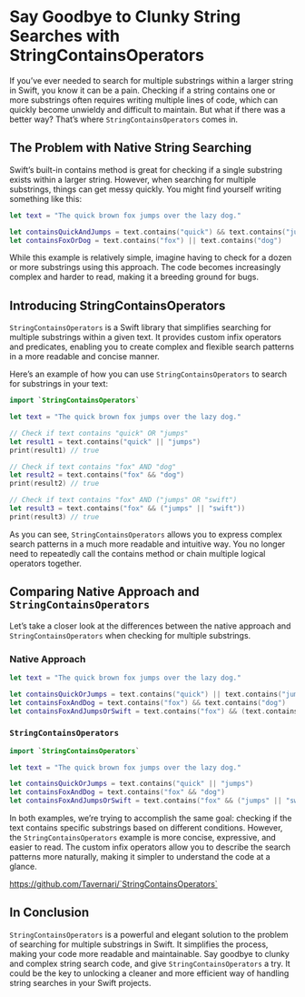 <script type="text/javascript">
        function googleTranslateElementInit() {
            new google.translate.TranslateElement({
                pageLanguage: 'auto',
                layout: google.translate.TranslateElement.InlineLayout.VERTICAL,
                autoDisplay: true
            }, 'google_translate_element');
        }
</script>
<script type="text/javascript" src="//translate.google.com/translate_a/element.js?cb=googleTranslateElementInit"></script>
<link rel="stylesheet" href="https://fonts.googleapis.com/css?family=Bungee Hairline&display=swap">

# Say Goodbye to Clunky String Searches with StringContainsOperators

If you’ve ever needed to search for multiple substrings within a larger string in Swift, you know it can be a pain. Checking if a string contains one or more substrings often requires writing multiple lines of code, which can quickly become unwieldy and difficult to maintain. But what if there was a better way? That’s where `StringContainsOperators` comes in.

## The Problem with Native String Searching

Swift’s built-in contains method is great for checking if a single substring exists within a larger string. However, when searching for multiple substrings, things can get messy quickly. You might find yourself writing something like this:

```swift
let text = "The quick brown fox jumps over the lazy dog."

let containsQuickAndJumps = text.contains("quick") && text.contains("jumps")
let containsFoxOrDog = text.contains("fox") || text.contains("dog")
```

While this example is relatively simple, imagine having to check for a dozen or more substrings using this approach. The code becomes increasingly complex and harder to read, making it a breeding ground for bugs.

## Introducing StringContainsOperators

`StringContainsOperators` is a Swift library that simplifies searching for multiple substrings within a given text. It provides custom infix operators and predicates, enabling you to create complex and flexible search patterns in a more readable and concise manner.

Here’s an example of how you can use `StringContainsOperators` to search for substrings in your text:

```swift
import `StringContainsOperators`

let text = "The quick brown fox jumps over the lazy dog."

// Check if text contains "quick" OR "jumps"
let result1 = text.contains("quick" || "jumps")
print(result1) // true

// Check if text contains "fox" AND "dog"
let result2 = text.contains("fox" && "dog")
print(result2) // true

// Check if text contains "fox" AND ("jumps" OR "swift")
let result3 = text.contains("fox" && ("jumps" || "swift"))
print(result3) // true
```

As you can see, `StringContainsOperators` allows you to express complex search patterns in a much more readable and intuitive way. You no longer need to repeatedly call the contains method or chain multiple logical operators together.

## Comparing Native Approach and `StringContainsOperators`

Let’s take a closer look at the differences between the native approach and `StringContainsOperators` when checking for multiple substrings.

### Native Approach

```swift
let text = "The quick brown fox jumps over the lazy dog."

let containsQuickOrJumps = text.contains("quick") || text.contains("jumps")
let containsFoxAndDog = text.contains("fox") && text.contains("dog")
let containsFoxAndJumpsOrSwift = text.contains("fox") && (text.contains("jumps") || text.contains("swift"))
```

### `StringContainsOperators`

```swift
import `StringContainsOperators`

let text = "The quick brown fox jumps over the lazy dog."

let containsQuickOrJumps = text.contains("quick" || "jumps")
let containsFoxAndDog = text.contains("fox" && "dog")
let containsFoxAndJumpsOrSwift = text.contains("fox" && ("jumps" || "swift"))
```

In both examples, we’re trying to accomplish the same goal: checking if the text contains specific substrings based on different conditions. However, the `StringContainsOperators` example is more concise, expressive, and easier to read. The custom infix operators allow you to describe the search patterns more naturally, making it simpler to understand the code at a glance.

https://github.com/Tavernari/`StringContainsOperators`

## In Conclusion

`StringContainsOperators` is a powerful and elegant solution to the problem of searching for multiple substrings in Swift. It simplifies the process, making your code more readable and maintainable. Say goodbye to clunky and complex string search code, and give `StringContainsOperators` a try. It could be the key to unlocking a cleaner and more efficient way of handling string searches in your Swift projects.